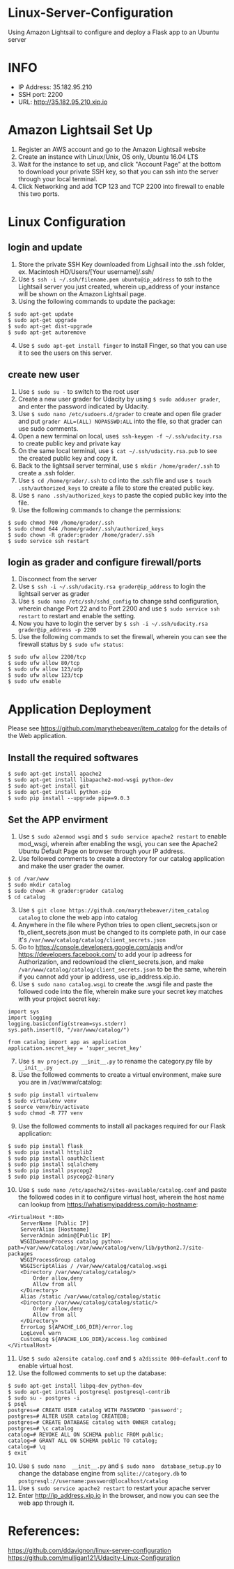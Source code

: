 # Linux-Server-Configuration
Using Amazon Lightsail to configure and deploy a Flask app to an Ubuntu server

# INFO
- IP Address: 35.182.95.210
- SSH port: 2200
- URL: http://35.182.95.210.xip.io

# Amazon Lightsail Set Up
1. Register an AWS account and go to the Amazon Lightsail website
2. Create an instance with Linux/Unix, OS only, Ubuntu 16.04 LTS
3. Wait for the instance to set up, and click "Account Page" at the bottom to download your private SSH key, so that you can ssh into the server through your local terminal.
4. Click Networking and add TCP 123 and TCP 2200 into firewall to enable this two ports.

# Linux Configuration
## login and update 
1. Store the private SSH Key downloaded from Lighsail into the .ssh folder, ex. Macintosh HD/Users/[Your username]/.ssh/
2. Use `$ ssh -i ~/.ssh/filename.pem ubuntu@ip_address` to ssh to the Lightsail server you just created, wherein up_address of your instance will be shown on the Amazon Lightsail page.
3. Using the following commands to update the package:
```
$ sudo apt-get update
$ sudo apt-get upgrade
$ sudo apt-get dist-upgrade
$ sudo apt-get autoremove
```
4. Use `$ sudo apt-get install finger` to install Finger, so that you can use it to see the users on this server.

## create new user
1. Use `$ sudo su -` to switch to the root user
2. Create a new user grader for Udacity by using `$ sudo adduser grader`, and enter the password indicated by Udacity.
3. Use `$ sudo nano /etc/sudoers.d/grader` to create and open file grader and put `grader ALL=(ALL) NOPASSWD:ALL` into the file, so that grader can use sudo comments.
4. Open a new terminal on local, use`$ ssh-keygen -f ~/.ssh/udacity.rsa` to create public key and private kay
5. On the same local terminal, use `$ cat ~/.ssh/udacity.rsa.pub` to see the created public key and copy it.
6. Back to the lightsail server terminal, use `$ mkdir /home/grader/.ssh` to create a .ssh folder.
7. Use `$ cd /home/grader/.ssh` to cd into the .ssh file and use `$ touch .ssh/authorized_keys` to create a file to store the created public key.
8. Use `$ nano .ssh/authorized_keys` to paste the copied public key into the file.
9. Use the following commands to change the permissions:
``` 
$ sudo chmod 700 /home/grader/.ssh
$ sudo chmod 644 /home/grader/.ssh/authorized_keys 
$ sudo chown -R grader:grader /home/grader/.ssh
$ sudo service ssh restart
```

## login as grader and configure firewall/ports
1. Disconnect from the server
2. Use `$ ssh -i ~/.ssh/udacity.rsa grader@ip_address` to login the lightsail server as grader
3. Use `$ sudo nano /etc/ssh/sshd_config` to change sshd configuration, wherein change Port 22 and to Port 2200 and use `$ sudo service ssh restart` to restart and enable the setting.
4. Now you have to login the server by `$ ssh -i ~/.ssh/udacity.rsa grader@ip_address -p 2200`
5. Use the following commands to set the firewall, wherein you can see the firewall status by `$ sudo ufw status`:
```
$ sudo ufw allow 2200/tcp
$ sudo ufw allow 80/tcp
$ sudo ufw allow 123/udp
$ sudo ufw allow 123/tcp
$ sudo ufw enable
```

# Application Deployment
Please see https://github.com/marythebeaver/item_catalog for the details of the Web application.

## Install the required softwares
```
$ sudo apt-get install apache2
$ sudo apt-get install libapache2-mod-wsgi python-dev
$ sudo apt-get install git
$ sudo apt-get install python-pip
$ sudo pip install --upgrade pip==9.0.3
```
## Set the APP envirment
1. Use `$ sudo a2enmod wsgi` and `$ sudo service apache2 restart` to enable mod_wsgi, wherein after enabling the wsgi, you can see the Apache2 Ubuntu Default Page on browser through your IP address.
2. Use followed comments to create a directory for our catalog application and make the user grader the owner.
```
$ cd /var/www
$ sudo mkdir catalog
$ sudo chown -R grader:grader catalog
$ cd catalog
```
3. Use `$ git clone https://github.com/marythebeaver/item_catalog catalog` to clone the web app into catalog
4. Anywhere in the file where Python tries to open client_secrets.json or fb_client_secrets.json must be changed to its complete path, in our case it's `/var/www/catalog/catalog/client_secrets.json`
5. Go to https://console.developers.google.com/apis and/or https://developers.facebook.com/ to add your ip adreess for Authorization, and redownload the client_secrets.json, and make `/var/www/catalog/catalog/client_secrets.json` to be the same, wherein if you cannot add your ip address, use ip_address.xip.io. 
6. Use `$ sudo nano catalog.wsgi` to create the .wsgi file and paste the followed code into the file, wherein make sure your secret key matches with your project secret key:
```
import sys
import logging
logging.basicConfig(stream=sys.stderr)
sys.path.insert(0, "/var/www/catalog/")

from catalog import app as application
application.secret_key = 'super_secret_key'
```
7. Use `$ mv project.py __init__.py` to rename the category.py file by ` __init__.py`
8. Use the followed comments to create a virtual environment, make sure you are in /var/www/catalog:
```
$ sudo pip install virtualenv
$ sudo virtualenv venv
$ source venv/bin/activate
$ sudo chmod -R 777 venv
```
9. Use the followed comments to install all packages required for our Flask application:
```
$ sudo pip install flask
$ sudo pip install httplib2 
$ sudo pip install oauth2client 
$ sudo pip install sqlalchemy 
$ sudo pip install psycopg2 
$ sudo pip install psycopg2-binary
```
10. Use `$ sudo nano /etc/apache2/sites-available/catalog.conf` and paste the followed codes in it to configure virtual host, wherein the host name can lookup from https://whatismyipaddress.com/ip-hostname:
```
<VirtualHost *:80>
    ServerName [Public IP]
    ServerAlias [Hostname]
    ServerAdmin admin@[Public IP]
    WSGIDaemonProcess catalog python-path=/var/www/catalog:/var/www/catalog/venv/lib/python2.7/site-packages
    WSGIProcessGroup catalog
    WSGIScriptAlias / /var/www/catalog/catalog.wsgi
    <Directory /var/www/catalog/catalog/>
        Order allow,deny
        Allow from all
    </Directory>
    Alias /static /var/www/catalog/catalog/static
    <Directory /var/www/catalog/catalog/static/>
        Order allow,deny
        Allow from all
    </Directory>
    ErrorLog ${APACHE_LOG_DIR}/error.log
    LogLevel warn
    CustomLog ${APACHE_LOG_DIR}/access.log combined
</VirtualHost>
```
11. Use `$ sudo a2ensite catalog.conf` and `$ a2dissite 000-default.conf` to enable virtual host.
12. Use the followed comments to set up the database:
```
$ sudo apt-get install libpq-dev python-dev
$ sudo apt-get install postgresql postgresql-contrib
$ sudo su - postgres -i
$ psql
postgres=# CREATE USER catalog WITH PASSWORD 'password';
postgres=# ALTER USER catalog CREATEDB;
postgres=# CREATE DATABASE catalog with OWNER catalog;
postgres=# \c catalog
catalog=# REVOKE ALL ON SCHEMA public FROM public;
catalog=# GRANT ALL ON SCHEMA public TO catalog;
catalog=# \q
$ exit
```

10. Use `$ sudo nano  __init__.py` and `$ sudo nano  database_setup.py` to change the database engine from `sqlite://category.db` to `postgresql://username:password@localhost/catalog` 
11. Use `$ sudo service apache2 restart` to restart your apache server
12. Enter http://ip_address.xip.io in the browser, and now you can see the web app through it.

# References:
https://github.com/ddavignon/linux-server-configuration
https://github.com/mulligan121/Udacity-Linux-Configuration
